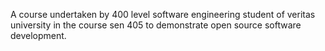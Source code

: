 A course undertaken by 400 level software engineering 
student of veritas university in the course sen 405 to demonstrate 
open source software development.
